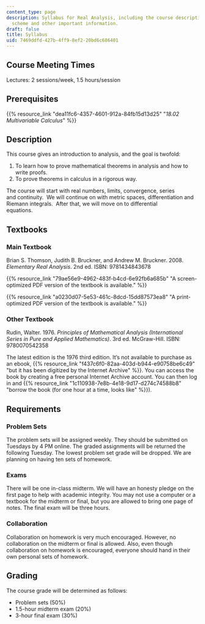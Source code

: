 ```yaml
---
content_type: page
description: Syllabus for Real Analysis, including the course description, grading
  scheme and other important information.
draft: false
title: Syllabus
uid: 7469ddfd-427b-4ff9-8ef2-20bd6c686401
---
```

## Course Meeting Times

Lectures: 2 sessions/week, 1.5 hours/session

## Prerequisites

{{% resource_link "dea11fc6-4357-4601-912a-84fb15d13d25" "*18.02 Multivariable Calculus*" %}}

## Description

This course gives an introduction to analysis, and the goal is twofold: 

1. To learn how to prove mathematical theorems in analysis and how to write proofs.
2. To prove theorems in calculus in a rigorous way. 

The course will start with real numbers, limits, convergence, series and continuity.  We will continue on with metric spaces, differentiation and  Riemann integrals.  After that, we will move on to differential equations.                 

## Textbooks

### Main Textbook    

Brian S. Thomson, Judith B. Bruckner, and Andrew M. Bruckner. 2008. *Elementary Real Analysis*. 2nd ed. ISBN: 9781434843678

{{% resource_link "79ae56e9-4962-483f-b4cd-6e92fb6a685b" "A screen-optimized PDF version of the textbook is available." %}}         

{{% resource_link "a0230d07-5e53-461c-8dcd-15dd87573ea8" "A print-optimized PDF version of the textbook is available." %}}               

### Other Textbook 

Rudin, Walter. 1976. *Principles of Mathematical Analysis (International Series in Pure and Applied Mathematics)*. 3rd ed. McGraw-Hill. ISBN: 9780070542358 

The latest edition is the 1976 third edition. It’s not available to purchase as an ebook, {{% resource_link "f437c6f0-82aa-403d-b944-e90758be6c49" "but it has been digitized by the Internet Archive" %}}. You can access the book by creating a free personal Internet Archive account. You can then log in and {{% resource_link "1c110938-7e8b-4e18-9d17-d274c74588b8" "borrow the book (for one hour at a time, looks like" %}}). 

## Requirements

### Problem Sets

The problem sets will be assigned weekly. They should be submitted on Tuesdays by 4 PM online. The graded assignments will be returned the following Tuesday. The lowest problem set grade will be dropped. We are planning on having ten sets of homework.   

### Exams

There will be one in-class midterm. We will have an honesty pledge on the first page to help with academic integrity. You may not use a computer or a textbook for the midterm or final, but you are allowed to bring one page of notes. The final exam will be three hours.      

### Collaboration

Collaboration on homework is very much encouraged. However, no collaboration on the midterm or final is allowed. Also, even though collaboration on homework is encouraged, everyone should hand in their own personal sets of homework.      

## Grading

The course grade will be determined as follows:  

- Problem sets (50%)
- 1.5-hour midterm exam (20%)
- 3-hour final exam (30%)